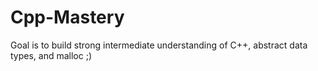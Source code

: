 # Cpp-Mastery
Goal is to build strong intermediate understanding of C++, abstract data types, and malloc ;)
